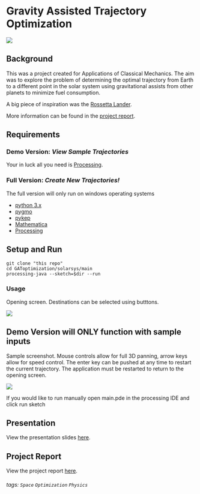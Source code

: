 
# Gravity Assisted Trajectory Optimization
![](https://i.imgur.com/dMWAUWp.jpg)

## Background
This was a project created for Applications of Classical Mechanics. The aim was to explore the problem of determining the optimal trajectory from Earth to a different point in the solar system using gravitational assists from other planets to minimize fuel consumption.

A big piece of inspiration was the [Rossetta Lander](https://www.youtube.com/watch?time_continue=26&v=iEQuE5N3rwQ&t=8s).

More information can be found in the [project report](https://www.overleaf.com/read/ywpzdwdppbmm).

## Requirements
### Demo Version: *View Sample Trajectories*
Your in luck all you need is [Processing](https://processing.org/download/).
### Full Version: *Create New Trajectories!*
The full version will only run on windows operating systems
* [python 3.x](https://www.python.org/ftp/python/3.7.3/python-3.7.3-macosx10.9.pkg)
* [pygmo](https://esa.github.io/pygmo/)
* [pykep](https://esa.github.io/pykep/)
* [Mathematica](https://www.wolfram.com/mathematica/trial/)
* [Processing](https://processing.org/download/) 
## Setup and Run
```
git clone "this repo"
cd GAToptimization/solarsys/main 
processing-java --sketch=$dir --run
```
### Usage 
Opening screen. Destinations can be selected using butttons.

![](https://i.imgur.com/wIrjGyH.jpg)

**Demo Version will ONLY function with sample inputs**
---
Sample screenshot. Mouse controls allow for full 3D panning, arrow keys allow for speed control. The enter key can be pushed at any time to restart the current trajectory. The application must be restarted to return to the opening screen.

![](https://i.imgur.com/RmCkc0j.png)

If you would like to run manually open main.pde in the processing IDE and click run sketch
## Presentation
View the presentation slides [here](https://www.overleaf.com/read/wnvjcghqtsmn
).
## Project Report
View the project report [here](https://www.overleaf.com/read/ywpzdwdppbmm
).

###### tags: `Space` `Optimization` `Physics`
